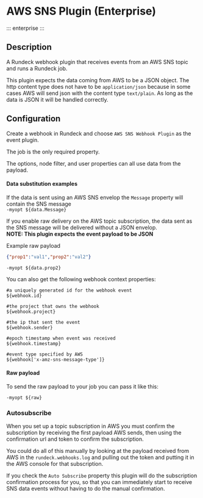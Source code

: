 # AWS SNS Plugin (Enterprise)
::: enterprise
:::

## Description

A Rundeck webhook plugin that receives events from an AWS SNS topic and runs a Rundeck job.

This plugin expects the data coming from AWS to be a JSON object. 
The http content type does not have to be `application/json` because
in some cases AWS will send json with the content type `text/plain`. As long
as the data is JSON it will be handled correctly.

## Configuration

Create a webhook in Rundeck and choose `AWS SNS Webhook Plugin` as the event plugin.

The job is the only required property.

The options, node filter, and user properties can all use data from the payload.

#### Data substitution examples

If the data is sent using an AWS SNS envelop the `Message` property will contain the SNS message  
`-myopt ${data.Message}`

If you enable raw delivery on the AWS topic subscription, the data sent
as the SNS message will be delivered without a JSON envelop.  
**NOTE: This plugin expects the event payload to be JSON**

Example raw payload
```json
{"prop1":"val1","prop2":"val2"}
```

`-myopt ${data.prop2}`

You can also get the following webhook context properties:
```code
#a uniquely generated id for the webhook event
${webhook.id}
  
#the project that owns the webhook
${webhook.project}
  
#the ip that sent the event
${webhook.sender}
  
#epoch timestamp when event was received
${webhook.timestamp}

#event type specified by AWS
${webhook['x-amz-sns-message-type']}
```

#### Raw payload

To send the raw payload to your job you can pass it like this:

```-myopt ${raw}```

### Autosubscribe

When you set up a topic subscription in AWS you must confirm the subscription
by receiving the first payload AWS sends, then using the confirmation url and token
to confirm the subscription.

You could do all of this manually by looking at the payload received from AWS
in the `rundeck.webhooks.log` and pulling out the token and putting it in the AWS console
for that subscription.

If you check the `Auto Subscribe` property this plugin will do the subscription confirmation
process for you, so that you can immediately start to receive SNS data events without having to
do the manual confirmation.